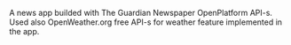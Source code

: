 A news app builded with The Guardian Newspaper OpenPlatform API-s.
Used also OpenWeather.org free API-s for weather feature implemented in the app.
